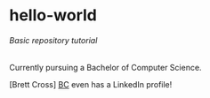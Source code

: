 # hello-world
###### Basic repository tutorial
Currently pursuing a Bachelor of Computer Science.

[Brett Cross] [BC] even has a LinkedIn profile!

[BC]: <https://www.linkedin.com/in/brett-cross-557939129/>

